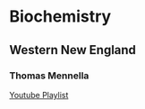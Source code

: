 # Biochemistry
## Western New England 
### Thomas Mennella

[Youtube Playlist](https://www.youtube.com/playlist?list=PL5xvztUyPgDqBLP4fq8FDtU3-7wtmQLG6)  


